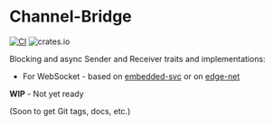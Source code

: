 # Channel-Bridge

[![CI](https://github.com/ivmarkov/channel-bridge/actions/workflows/ci.yml/badge.svg)](https://github.com/ivmarkov/channel-bridge/actions/workflows/ci.yml)
![crates.io](https://img.shields.io/crates/v/channel-bridge.svg)

Blocking and async Sender and Receiver traits and implementations:
* For WebSocket - based on [embedded-svc](https://github.com/esp-rs/embedded-svc) or on [edge-net](https://github.com/ivmarkov/edge-net)

**WIP** - Not yet ready

(Soon to get Git tags, docs, etc.)
